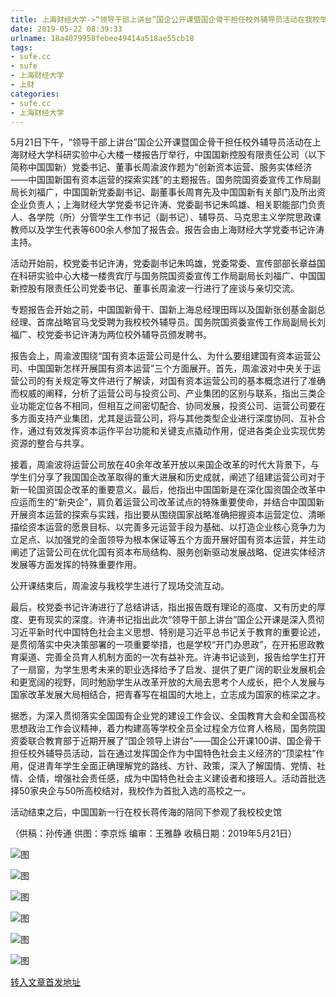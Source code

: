 ```yaml
---
title: 上海财经大学->“领导干部上讲台”国企公开课暨国企骨干担任校外辅导员活动在我校举行 | sufe.cc
date: 2019-05-22 08:39:33
urlname: 18a4079958febee49414a518ae55cb18
tags: 
- sufe.cc
- sufe
- 上海财经大学
- 上财
categories:
- sufe.cc
- 上海财经大学
---
```



5月21日下午，“领导干部上讲台”国企公开课暨国企骨干担任校外辅导员活动在上海财经大学科研实验中心大楼一楼报告厅举行，中国国新控股有限责任公司（以下简称中国国新）党委书记、董事长周渝波作题为“创新资本运营、服务实体经济——中国国新国有资本运营的探索实践”的主题报告。国务院国资委宣传工作局副局长刘福广，中国国新党委副书记、副董事长周育先及中国国新有关部门及所出资企业负责人；上海财经大学党委书记许涛、党委副书记朱鸣雄、相关职能部门负责人、各学院（所）分管学生工作书记（副书记）、辅导员、马克思主义学院思政课教师以及学生代表等600余人参加了报告会。报告会由上海财经大学党委书记许涛主持。

活动开始前，校党委书记许涛，党委副书记朱鸣雄，党委常委、宣传部部长章益国在科研实验中心大楼一楼贵宾厅与国务院国资委宣传工作局副局长刘福广、中国国新控股有限责任公司党委书记、董事长周渝波一行进行了座谈与亲切交流。

专题报告会开始之前，中国国新骨干、国新上海总经理田晖以及国新张创基金副总经理、首席战略官马戈受聘为我校校外辅导员。国务院国资委宣传工作局副局长刘福广、校党委书记许涛为两位校外辅导员颁发聘书。

报告会上，周渝波围绕“国有资本运营公司是什么、为什么要组建国有资本运营公司、中国国新怎样开展国有资本运营”三个方面展开。首先，周渝波对中央关于运营公司的有关规定等文件进行了解读，对国有资本运营公司的基本概念进行了准确而权威的阐释，分析了运营公司与投资公司、产业集团的区别与联系，指出三类企业功能定位各不相同，但相互之间密切配合、协同发展，投资公司、运营公司要在多方面支持产业集团，尤其是运营公司，将与其他类型企业进行深度协同、互补合作，通过有效发挥资本运作平台功能和关键支点撬动作用，促进各类企业实现优势资源的整合与共享。

接着，周渝波将运营公司放在40余年改革开放以来国企改革的时代大背景下，与学生们分享了我国国企改革取得的重大进展和历史成就，阐述了组建运营公司对于新一轮国资国企改革的重要意义。最后，他指出中国国新是在深化国资国企改革中应运而生的“新央企”，肩负着运营公司改革试点的特殊重要使命，并结合中国国新开展资本运营的探索与实践，指出要从围绕国家战略准确把握资本运营定位、清晰描绘资本运营的愿景目标、以完善多元运营手段为基础、以打造企业核心竞争力为立足点、以加强党的全面领导为根本保证等五个方面开展好国有资本运营，并生动阐述了运营公司在优化国有资本布局结构、服务创新驱动发展战略、促进实体经济发展等方面发挥的特殊重要作用。

公开课结束后，周渝波与我校学生进行了现场交流互动。

最后，校党委书记许涛进行了总结讲话，指出报告既有理论的高度、又有历史的厚度、更有现实的深度。许涛书记指出此次“领导干部上讲台”国企公开课是深入贯彻习近平新时代中国特色社会主义思想、特别是习近平总书记关于教育的重要论述，是贯彻落实中央决策部署的一项重要举措，也是学校“开门办思政”，在开拓思政教育渠道、完善全员育人机制方面的一次有益补充。许涛书记谈到，报告给学生打开了一扇窗，为学生思考未来的职业选择给予了启发、提供了更广阔的职业发展机会和更宽阔的视野，同时勉励学生从改革开放的大局去思考个人成长，把个人发展与国家改革发展大局相结合，把青春写在祖国的大地上，立志成为国家的栋梁之才。

据悉，为深入贯彻落实全国国有企业党的建设工作会议、全国教育大会和全国高校思想政治工作会议精神，着力构建高等学校全员全过程全方位育人格局，国务院国资委联合教育部于近期开展了“国企领导上讲台”——国企公开课100讲、国企骨干担任校外辅导员活动，旨在通过发挥国企作为中国特色社会主义经济的“顶梁柱”作用，促进青年学生全面正确理解党的路线、方针、政策，深入了解国情、党情、社情、企情，增强社会责任感，成为中国特色社会主义建设者和接班人。活动首批选择50家央企与50所高校结对，我校作为首批入选的高校之一。

活动结束之后，中国国新一行在校长蒋传海的陪同下参观了我校校史馆

（供稿：孙传通 供图：李京烁 编审：王雅静 收稿日期：2019年5月21日）



![图](http://news.sufe.edu.cn/_upload/article/images/c9/62/f3dc966c47e3b46cebca3b797839/d827e9f9-991f-4b53-a7a7-fc76c74b2f28.jpg)

![图](http://news.sufe.edu.cn/_upload/article/images/c9/62/f3dc966c47e3b46cebca3b797839/6634f0a8-7ea4-4574-83b0-16ce31c0c83d.jpg)

![图](http://news.sufe.edu.cn/_upload/article/images/c9/62/f3dc966c47e3b46cebca3b797839/809406ea-7e24-4efe-92f8-a00d9f8fcaae.jpg)

![图](http://news.sufe.edu.cn/_upload/article/images/c9/62/f3dc966c47e3b46cebca3b797839/88127922-621f-4df0-9922-6078456dcdf0.jpg)

![图](http://news.sufe.edu.cn/_upload/article/images/c9/62/f3dc966c47e3b46cebca3b797839/5a09681b-e7a6-465f-b3f2-07346412fcbb.jpg)

![图](http://news.sufe.edu.cn/_upload/article/images/c9/62/f3dc966c47e3b46cebca3b797839/07a23a50-157c-40dd-9651-2e78bd6d35b2.jpg)

[转入文章首发地址](http://news.sufe.edu.cn/d7/9b/c179a120731/page.htm)